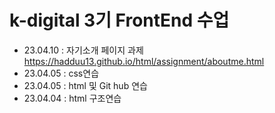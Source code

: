 # k-digital 3기 FrontEnd 수업
+ 23.04.10 : 자기소개 페이지 과제 https://hadduu13.github.io/html/assignment/aboutme.html
+ 23.04.05 : css연습
+ 23.04.05 : html 및 Git hub 연습
+ 23.04.04 : html 구조연습